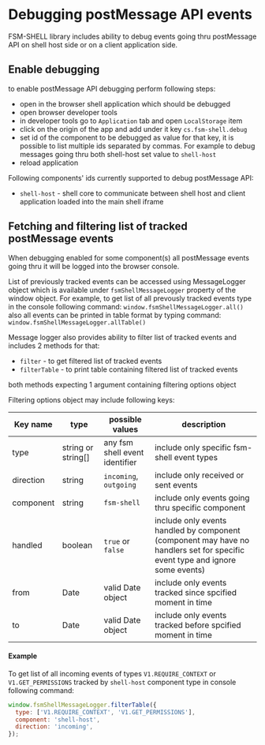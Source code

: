 # Debugging postMessage API events

FSM-SHELL library includes ability to debug events going thru postMessage API on
shell host side or on a client application side.

## Enable debugging

to enable postMessage API debugging perform following steps:

- open in the browser shell application which should be debugged
- open browser developer tools
- in developer tools go to `Application` tab and open `LocalStorage` item
- click on the origin of the app and add under it key `cs.fsm-shell.debug`
- set id of the component to be debugged as value for that key, it is possible to list
  multiple ids separated by commas. For example to debug messages going thru both shell-host
  set value to `shell-host`
- reload application

Following components' ids currently supported to debug postMessage API:

- `shell-host` - shell core to communicate between shell host and client application loaded
  into the main shell iframe

## Fetching and filtering list of tracked postMessage events

When debugging enabled for some component(s) all postMessage events going thru it will
be logged into the browser console.

List of previously tracked events can be accessed using MessageLogger object which is
available under `fsmShellMessageLogger` property of the window object. For example,
to get list of all prevously tracked events type in the console following command:
`window.fsmShellMessageLogger.all()`
also all events can be printed in table format by typing command:
`window.fsmShellMessageLogger.allTable()`

Message logger also provides ability to filter list of tracked events and includes 2 methods
for that:

- `filter` - to get filtered list of tracked events
- `filterTable` - to print table containing filtered list of tracked events

both methods expecting 1 argument containing filtering options object

Filtering options object may include following keys:

| Key name  | type               | possible values                | description                                                                                                                  |
| --------- | ------------------ | ------------------------------ | ---------------------------------------------------------------------------------------------------------------------------- |
| type      | string or string[] | any fsm shell event identifier | include only specific fsm-shell event types                                                                                  |
| direction | string             | `incoming`, `outgoing`         | include only received or sent events                                                                                         |
| component | string             | `fsm-shell`                    | include only events going thru specific component                                                                            |
| handled   | boolean            | `true` or `false`              | include only events handled by component (component may have no handlers set for specific event type and ignore some events) |
| from      | Date               | valid Date object              | include only events tracked since spcified moment in time                                                                    |
| to        | Date               | valid Date object              | include only events tracked before spcified moment in time                                                                   |

#### Example

To get list of all incoming events of types `V1.REQUIRE_CONTEXT` or `V1.GET_PERMISSIONS` tracked by `shell-host` component type in console following command:

```javascript
window.fsmShellMessageLogger.filterTable({
  type: ['V1.REQUIRE_CONTEXT', 'V1.GET_PERMISSIONS'],
  component: 'shell-host',
  direction: 'incoming',
});
```
